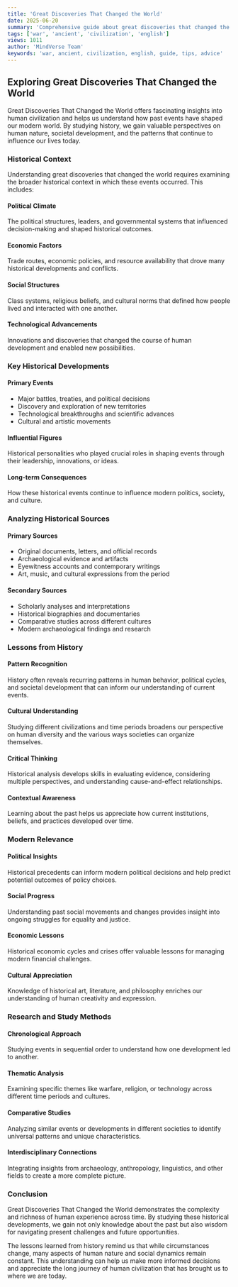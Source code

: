 ```yaml
---
title: 'Great Discoveries That Changed the World'
date: 2025-06-20
summary: 'Comprehensive guide about great discoveries that changed the world with expert insights and practical advice.'
tags: ['war', 'ancient', 'civilization', 'english']
views: 1011
author: 'MindVerse Team'
keywords: 'war, ancient, civilization, english, guide, tips, advice'
---
```

## Exploring Great Discoveries That Changed the World

Great Discoveries That Changed the World offers fascinating insights into human civilization and helps us understand how past events have shaped our modern world. By studying history, we gain valuable perspectives on human nature, societal development, and the patterns that continue to influence our lives today.

### Historical Context

Understanding great discoveries that changed the world requires examining the broader historical context in which these events occurred. This includes:

#### Political Climate
The political structures, leaders, and governmental systems that influenced decision-making and shaped historical outcomes.

#### Economic Factors
Trade routes, economic policies, and resource availability that drove many historical developments and conflicts.

#### Social Structures
Class systems, religious beliefs, and cultural norms that defined how people lived and interacted with one another.

#### Technological Advancements
Innovations and discoveries that changed the course of human development and enabled new possibilities.

### Key Historical Developments

#### Primary Events
- Major battles, treaties, and political decisions
- Discovery and exploration of new territories
- Technological breakthroughs and scientific advances
- Cultural and artistic movements

#### Influential Figures
Historical personalities who played crucial roles in shaping events through their leadership, innovations, or ideas.

#### Long-term Consequences
How these historical events continue to influence modern politics, society, and culture.

### Analyzing Historical Sources

#### Primary Sources
- Original documents, letters, and official records
- Archaeological evidence and artifacts
- Eyewitness accounts and contemporary writings
- Art, music, and cultural expressions from the period

#### Secondary Sources
- Scholarly analyses and interpretations
- Historical biographies and documentaries
- Comparative studies across different cultures
- Modern archaeological findings and research

### Lessons from History

#### Pattern Recognition
History often reveals recurring patterns in human behavior, political cycles, and societal development that can inform our understanding of current events.

#### Cultural Understanding
Studying different civilizations and time periods broadens our perspective on human diversity and the various ways societies can organize themselves.

#### Critical Thinking
Historical analysis develops skills in evaluating evidence, considering multiple perspectives, and understanding cause-and-effect relationships.

#### Contextual Awareness
Learning about the past helps us appreciate how current institutions, beliefs, and practices developed over time.

### Modern Relevance

#### Political Insights
Historical precedents can inform modern political decisions and help predict potential outcomes of policy choices.

#### Social Progress
Understanding past social movements and changes provides insight into ongoing struggles for equality and justice.

#### Economic Lessons
Historical economic cycles and crises offer valuable lessons for managing modern financial challenges.

#### Cultural Appreciation
Knowledge of historical art, literature, and philosophy enriches our understanding of human creativity and expression.

### Research and Study Methods

#### Chronological Approach
Studying events in sequential order to understand how one development led to another.

#### Thematic Analysis
Examining specific themes like warfare, religion, or technology across different time periods and cultures.

#### Comparative Studies
Analyzing similar events or developments in different societies to identify universal patterns and unique characteristics.

#### Interdisciplinary Connections
Integrating insights from archaeology, anthropology, linguistics, and other fields to create a more complete picture.

### Conclusion

Great Discoveries That Changed the World demonstrates the complexity and richness of human experience across time. By studying these historical developments, we gain not only knowledge about the past but also wisdom for navigating present challenges and future opportunities.

The lessons learned from history remind us that while circumstances change, many aspects of human nature and social dynamics remain constant. This understanding can help us make more informed decisions and appreciate the long journey of human civilization that has brought us to where we are today.